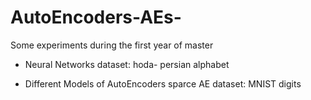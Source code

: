 # AutoEncoders-AEs-
Some experiments during the first year of master


- Neural Networks
  dataset: hoda- persian alphabet

- Different Models of AutoEncoders 
  sparce AE 
  dataset: MNIST digits
